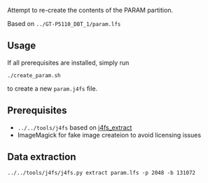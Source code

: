 Attempt to re-create the contents of the PARAM partition.

Based on `../GT-P5110_DBT_1/param.lfs`

## Usage

If all prerequisites are installed, simply run

	./create_param.sh

to create a new `param.j4fs` file.

## Prerequisites

- `../../tools/j4fs` based on [j4fs_extract](https://github.com/ius/j4fs_extract)
- ImageMagick for fake image createion to avoid licensing issues

## Data extraction

    ../../tools/j4fs/j4fs.py extract param.lfs -p 2048 -b 131072
